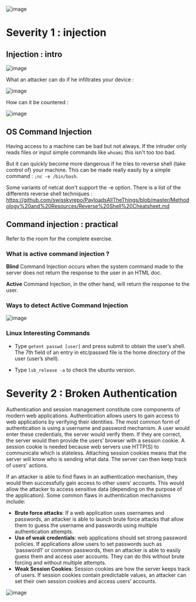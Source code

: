 ![image](https://user-images.githubusercontent.com/112873207/221611816-c0d07227-a656-4999-857c-74a29cc3f50e.png)

# Severity 1 : injection

## Injection : intro

![image](https://user-images.githubusercontent.com/112873207/221610203-b45c96ee-1724-466c-9b9f-b34df79ccee0.png)


What an attacker can do if he infiltrates your device :

![image](https://user-images.githubusercontent.com/112873207/221610346-8fea3c99-28e9-4378-a4b4-e77f523ff2cf.png)

How can it be countered : 

![image](https://user-images.githubusercontent.com/112873207/221610464-1f417f3f-7448-4e66-b853-8b1049a45340.png)

## OS Command Injection 

Having access to a machine can be bad but not always. If the intruder only reads files or input simple commands like `whoami` this isn't too too bad.

But it can quickly become more dangerous if he tries to reverse shell (take control of) your machine. This can be made really easily by a simple command : `;nc -e /bin/bash`.

Some variants of netcat don't support the -e option. There is a list of the differents reverse shell techniques : https://github.com/swisskyrepo/PayloadsAllTheThings/blob/master/Methodology%20and%20Resources/Reverse%20Shell%20Cheatsheet.md 

## Command injection : practical 

Refer to the room for the complete exercise. 

### What is active command injection ?

**Blind** Command Injection occurs when the system command made to the server does not return the response to the user in an HTML doc. 

**Active** Command Injection, in the other hand, will return the response to the user.

### Ways to detect Active Command Injection 

![image](https://user-images.githubusercontent.com/112873207/221799898-43229b3d-ef92-4209-93dc-305fcc4d158e.png)

### Linux Interesting Commands

- Type `getent passwd [user]` and press submit to obtain the user’s shell. The 7th field of an entry in etc/passwd file is the home directory of the user (user’s     shell).

- Type `lsb_release -a` to check the ubuntu version.

# Severity 2 : Broken Authentication

Authentication and session management constitute core components of modern web applications. Authentication allows users to gain access to web applications by verifying their identities. The most common form of authentication is using a username and password mechanism. A user would enter these credentials, the server would verify them. If they are correct, the server would then provide the users’ browser with a session cookie. A session cookie is needed because web servers use HTTP(S) to communicate which is stateless. Attaching session cookies means that the server will know who is sending what data. The server can then keep track of users' actions. 

If an attacker is able to find flaws in an authentication mechanism, they would then successfully gain access to other users’ accounts. This would allow the attacker to access sensitive data (depending on the purpose of the application). Some common flaws in authentication mechanisms include:

- **Brute force attacks**: If a web application uses usernames and passwords, an attacker is able to launch brute force attacks that allow them to guess the username and passwords using multiple authentication attempts. 
- **Use of weak credentials**: web applications should set strong password policies. If applications allow users to set passwords such as ‘password1’ or common passwords, then an attacker is able to easily guess them and access user accounts. They can do this without brute forcing and without multiple attempts.
- **Weak Session Cookies**: Session cookies are how the server keeps track of users. If session cookies contain predictable values, an attacker can set their own session cookies and access users’ accounts. 

![image](https://user-images.githubusercontent.com/112873207/221824696-0ca8d1d1-2eb3-44c4-a30c-627573a42b4f.png)






